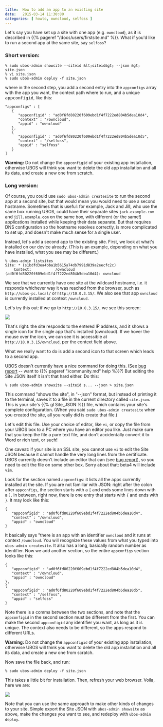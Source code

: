 ```yaml
---
title:  How to add an app to an existing site
date:   2015-03-14 11:30:00
categories: [ howto, owncloud, selfoss ]
---
```


Let's say you have set up a site with one app (e.g. ``owncloud``), as it is described in
{{% pageref "/docs/users/firstsite.md" %}}. What if you'd like
to run a second app at the same site, say ``selfoss``?

### Short version:

```
% sudo ubos-admin showsite --siteid &lt;siteid&gt; --json &gt; site.json
% vi site.json
% sudo ubos-admin deploy -f site.json
```

where in the second step, you add a second entry into the ``appconfigs`` array with
the app you want, the context path where to run, and a unique <tt>appconfigid</tt>, like this:

```
"appconfigs" : [
   {
      "appconfigid" : "ad0f6fd80220f609ebd1f4f7222ed804b5dea10d4",
      "context" : "/owncloud",
      "appid" : "owncloud"
   },
   {
      "appconfigid" : "ad0f6fd80220f609ebd1f4f7222ed804b5dea10d5",
      "context" : "/selfoss",
      "appid" : "selfoss"
   }
]
```

**Warning:** Do not change the `appconfigid` of your existing app installation,
otherwise UBOS will think you want to delete the old app installation and all its data, and
create a new one from scratch.

### Long version:

Of course, you could use ``sudo ubos-admin createsite`` to run the second app
at a second site, but that would mean you would need to use a second hostname.
Sometimes that is useful: for example, Jack and Jill, who use the same box running
UBOS, could have their separate sites ``jack.example.com`` and ``jill.example.com``
on the same box, with different (or the same!) applications installed while keeping their
data separate. But that requires DNS configuration so the hostname resolves correctly,
is more complicated to set up, and doesn't make much sense for a single user.

Instead, let's add a second app to the existing site. First, we look at what's installed
on our device already. (This is an example, depending on what you have installed, what you
see may be different.)

```
% ubos-admin listsites
Site: * (s1bdfd3ea4bba1b5615a74db7991d839a2eecfc2c)
    Context:           /owncloud (ad0f6fd80220f609ebd1f4f7222ed804b5dea10d4): owncloud
```

We see that we currently have one site at the wildcard hostname, i.e. it responds
whichever way it was reached from the browser, such as ``http://ubos-pc.local/`` or
``http://10.0.3.15/``. We also see that app ``owncloud`` is currently
installed at context ``/owncloud``.

Let's try this out: if we go to ``http://10.0.3.15/``, we see this screen:

<img src="/images/2015-03-14/owncloud-only.png">

That's right: the site responds to the entered IP address, and it shows a single icon
for the single app that's installed (owncloud). If we hover the mouse over the icon,
we can see it is accessible at ``http://10.0.3.15/owncloud``, per the context
field above.

What we really want to do is add a second icon to that screen which leads to a second
app.

UBOS doesn't currently have a nice command for doing this. (See
[bug report](https://github.com/uboslinux/ubos-admin/issues/8) -- want to
{{% pageref "/community.md" help %}}?) But editing the Site JSON itself it isn't that hard
either. Do this:

```
% sudo ubos-admin showsite --siteid s... --json > site.json
```

This command "shows the site", in "--json" format, but instead of printing it to the
terminal, saves it to a file in the current directory called ``site.json``. This
is your site's {{% gl Site_JSON %}} file, which contains
your site's complete configuration. (When you said ``sudo ubos-admin createsite`` when
you created the site, all you really did is create that file.)

Let's edit this file. Use your choice of editor, like ``vi``, or copy the file
from your UBOS box to a PC where you have an editor you like. Just make sure that
you keep the file a pure text file, and don't accidentally convert it to Word or
rich text, or such!

One caveat: if your site is an SSL site, you cannot use ``vi`` to edit the Site JSON
because it cannot handle the very long lines from the certificate. UBOS currently doesn't
include an editor that can (see [bug report](https://github.com/uboslinux/ubos-buildconfig/issues/7)),
so you need to edit the file on some other box. Sorry about that: beta4 will include
``vim``.

Look for the section named ``appconfigs``: it lists all the apps currently installed
at the site. If you are not familiar with JSON: right after the colon after ``appconfigs``,
the section starts with a ``[`` and ends some lines down with a ``]``. In between, right
now, there is one entry that starts with ``{`` and ends with ``}``. It may look like
this:

```
{
   "appconfigid" : "ad0f6fd80220f609ebd1f4f7222ed804b5dea10d4",
   "context" : "/owncloud",
   "appid" : "owncloud"
}
```

It basically says "there is an app with an identifier ``owncloud`` and it runs at context
``/owncloud``. You will recognize these values from what you typed into ``ubos-admin createsite``.
It also has a long, basically random number as identifier. Now we add another section, so the
entire ``appconfigs`` section looks like this:

```
{
   "appconfigid" : "ad0f6fd80220f609ebd1f4f7222ed804b5dea10d4",
   "context" : "/owncloud",
   "appid" : "owncloud"
},
{
   "appconfigid" : "ad0f6fd80220f609ebd1f4f7222ed804b5dea10d5",
   "context" : "/selfoss",
   "appid" : "selfoss"
}
```

Note there is a comma between the two sections, and note that the ``appconfigid``
in the second section must be different from the first. You can make the second ``appconfigid``
any identifier you want, as long as it is unique. The context also needs to be different,
so the apps respond to different URLs.

**Warning:** Do not change the ``appconfigid`` of your existing app installation,
otherwise UBOS will think you want to delete the old app installation and all its data, and
create a new one from scratch.

Now save the file back, and run:

```
% sudo ubos-admin deploy -f site.json
```

This takes a little bit for installation. Then, refresh your web browser. Voila, here we are:

<img src="/images/2015-03-14/owncloud-selfoss.png">

Note that you can use the same approach to make other kinds of changes to your site.
Simple export the Site JSON with ``ubos-admin showsite`` as above, make the changes you
want to see, and redeploy with ``ubos-admin deploy``.


